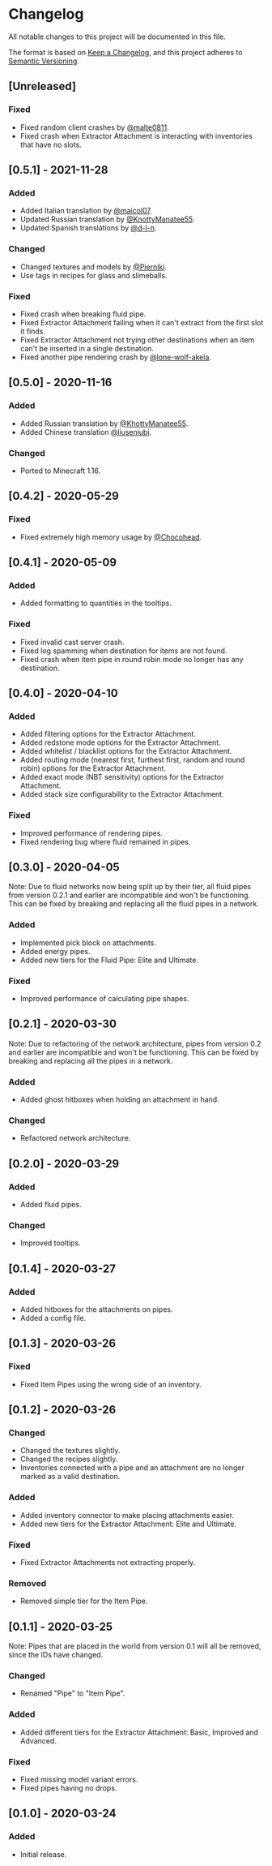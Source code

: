 # Changelog

All notable changes to this project will be documented in this file.

The format is based on [Keep a Changelog](https://keepachangelog.com/en/1.0.0/), and this project adheres
to [Semantic Versioning](https://semver.org/spec/v2.0.0.html).

## [Unreleased]

### Fixed

- Fixed random client crashes by [@malte0811](https://github.com/malte0811).
- Fixed crash when Extractor Attachment is interacting with inventories that have no slots.

## [0.5.1] - 2021-11-28

### Added

- Added Italian translation by [@maicol07](https://github.com/maicol07).
- Updated Russian translation by [@KnottyManatee55](https://github.com/KnottyManatee55).
- Updated Spanish translations by [@d-l-n](https://github.com/d-l-n).

### Changed

- Changed textures and models by [@Pierniki](https://github.com/Pierniki).
- Use tags in recipes for glass and slimeballs.

### Fixed

- Fixed crash when breaking fluid pipe.
- Fixed Extractor Attachment failing when it can't extract from the first slot it finds.
- Fixed Extractor Attachment not trying other destinations when an item can't be inserted in a single destination.
- Fixed another pipe rendering crash by [@lone-wolf-akela](https://github.com/lone-wolf-akela).

## [0.5.0] - 2020-11-16

### Added

- Added Russian translation by [@KhottyManatee55](https://github.com/KhottyManatee55).
- Added Chinese translation [@liuseniubi](https://github.com/liuseniubi).

### Changed

- Ported to Minecraft 1.16.

## [0.4.2] - 2020-05-29

### Fixed

- Fixed extremely high memory usage by [@Chocohead](https://github.com/Chocohead).

## [0.4.1] - 2020-05-09

### Added

- Added formatting to quantities in the tooltips.

### Fixed

- Fixed invalid cast server crash.
- Fixed log spamming when destination for items are not found.
- Fixed crash when item pipe in round robin mode no longer has any destination.

## [0.4.0] - 2020-04-10

### Added

- Added filtering options for the Extractor Attachment.
- Added redstone mode options for the Extractor Attachment.
- Added whitelist / blacklist options for the Extractor Attachment.
- Added routing mode (nearest first, furthest first, random and round robin) options for the Extractor Attachment.
- Added exact mode (NBT sensitivity) options for the Extractor Attachment.
- Added stack size configurability to the Extractor Attachment.

### Fixed

- Improved performance of rendering pipes.
- Fixed rendering bug where fluid remained in pipes.

## [0.3.0] - 2020-04-05

Note: Due to fluid networks now being split up by their tier, all fluid pipes from version 0.2.1 and earlier are
incompatible and won't be functioning. This can be fixed by breaking and replacing all the fluid pipes in a network.

### Added

- Implemented pick block on attachments.
- Added energy pipes.
- Added new tiers for the Fluid Pipe: Elite and Ultimate.

### Fixed

- Improved performance of calculating pipe shapes.

## [0.2.1] - 2020-03-30

Note: Due to refactoring of the network architecture, pipes from version 0.2 and earlier are incompatible and won't be
functioning. This can be fixed by breaking and replacing all the pipes in a network.

### Added

- Added ghost hitboxes when holding an attachment in hand.

### Changed

- Refactored network architecture.

## [0.2.0] - 2020-03-29

### Added

- Added fluid pipes.

### Changed

- Improved tooltips.

## [0.1.4] - 2020-03-27

### Added

- Added hitboxes for the attachments on pipes.
- Added a config file.

## [0.1.3] - 2020-03-26

### Fixed

- Fixed Item Pipes using the wrong side of an inventory.

## [0.1.2] - 2020-03-26

### Changed

- Changed the textures slightly.
- Changed the recipes slightly.
- Inventories connected with a pipe and an attachment are no longer marked as a valid destination.

### Added

- Added inventory connector to make placing attachments easier.
- Added new tiers for the Extractor Attachment: Elite and Ultimate.

### Fixed

- Fixed Extractor Attachments not extracting properly.

### Removed

- Removed simple tier for the Item Pipe.

## [0.1.1] - 2020-03-25

Note: Pipes that are placed in the world from version 0.1 will all be removed, since the IDs have changed.

### Changed

- Renamed "Pipe" to "Item Pipe".

### Added

- Added different tiers for the Extractor Attachment: Basic, Improved and Advanced.

### Fixed

- Fixed missing model variant errors.
- Fixed pipes having no drops.

## [0.1.0] - 2020-03-24

### Added

- Initial release.